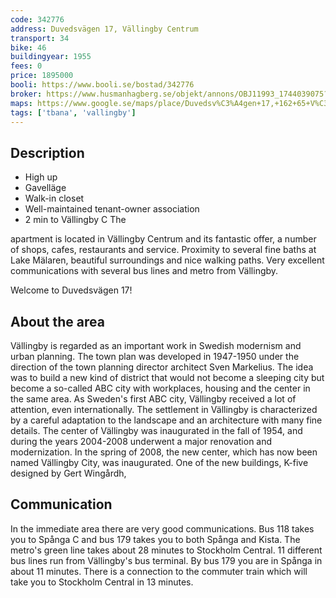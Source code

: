 ```yaml
---
code: 342776
address: Duvedsvägen 17, Vällingby Centrum
transport: 34
bike: 46
buildingyear: 1955
fees: 0
price: 1895000
booli: https://www.booli.se/bostad/342776
broker: https://www.husmanhagberg.se/objekt/annons/OBJ11993_1744039075?source=Booli
maps: https://www.google.se/maps/place/Duvedsv%C3%A4gen+17,+162+65+V%C3%A4llingby/@59.365522,17.8719916,17z/data=!3m1!4b1!4m5!3m4!1s0x465f9fd27dc884e5:0xdd5146a0ef7c4e19!8m2!3d59.3655193!4d17.8741803
tags: ['tbana', 'vallingby']
---
```


## Description
- High up
- Gavelläge
- Walk-in closet
- Well-maintained tenant-owner association
- 2 min to Vällingby C The

apartment is located in Vällingby Centrum and its fantastic offer, a number of shops, cafes, restaurants and service. Proximity to several fine baths at Lake Mälaren, beautiful surroundings and nice walking paths. Very excellent communications with several bus lines and metro from Vällingby.

Welcome to Duvedsvägen 17!

## About the area
Vällingby is regarded as an important work in Swedish modernism and urban planning. The town plan was developed in 1947-1950 under the direction of the town planning director architect Sven Markelius. The idea was to build a new kind of district that would not become a sleeping city but become a so-called ABC city with workplaces, housing and the center in the same area. As Sweden's first ABC city, Vällingby received a lot of attention, even internationally. The settlement in Vällingby is characterized by a careful adaptation to the landscape and an architecture with many fine details. The center of Vällingby was inaugurated in the fall of 1954, and during the years 2004-2008 underwent a major renovation and modernization. In the spring of 2008, the new center, which has now been named Vällingby City, was inaugurated. One of the new buildings, K-five designed by Gert Wingårdh,

## Communication
In the immediate area there are very good communications. Bus 118 takes you to Spånga C and bus 179 takes you to both Spånga and Kista. The metro's green line takes about 28 minutes to Stockholm Central. 11 different bus lines run from Vällingby's bus terminal. By bus 179 you are in Spånga in about 11 minutes. There is a connection to the commuter train which will take you to Stockholm Central in 13 minutes.
